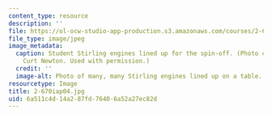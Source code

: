 ```yaml
---
content_type: resource
description: ''
file: https://ol-ocw-studio-app-production.s3.amazonaws.com/courses/2-670-mechanical-engineering-tools-january-iap-2004/6a511c4d14a287fd76406a52a27ec82d_2-670iap04.jpg
file_type: image/jpeg
image_metadata:
  caption: Student Stirling engines lined up for the spin-off. (Photo courtesy of
    Curt Newton. Used with permission.)
  credit: ''
  image-alt: Photo of many, many Stirling engines lined up on a table.
resourcetype: Image
title: 2-670iap04.jpg
uid: 6a511c4d-14a2-87fd-7640-6a52a27ec82d
---
```

